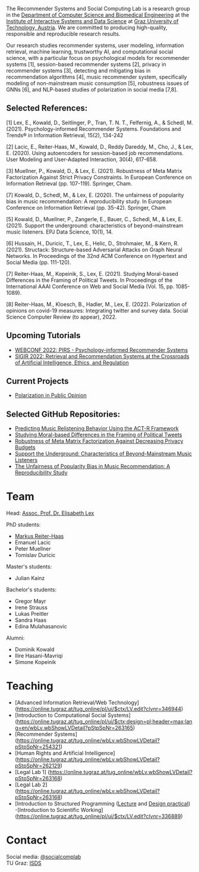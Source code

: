 The Recommender Systems and Social Computing Lab is a research group in the [Department of Computer Science and Biomedical Engineering](https://www.tugraz.at/fakultaeten/csbme/home/) at the [Institute of Interactive Systems and Data Science](https://www.tugraz.at/institutes/isds/home/) at [Graz University of Technology, Austria](https://www.tugraz.at/). We are committed to producing high-quality, responsible and reproducible research results.

Our research studies recommender systems, user modeling, information retrieval, machine learning, trustworthy AI, and computational social science, with a particular focus on psychological models for recommender systems [1], session-based recommender systems [2], privacy in recommender systems [3], detecting and mitigating bias in recommendation algorithms [4], music recommender system, specifically modeling of non-mainstream music consumption [5], robustness issues of GNNs [6], and NLP-based studies of polarization in social media [7,8].

## Selected References:

[1] Lex, E., Kowald, D., Seitlinger, P., Tran, T. N. T., Felfernig, A., & Schedl, M. (2021). Psychology-informed Recommender Systems. Foundations and Trends® in Information Retrieval, 15(2), 134-242

[2] Lacic, E., Reiter-Haas, M., Kowald, D., Reddy Dareddy, M., Cho, J., & Lex, E. (2020). Using autoencoders for session-based job recommendations. User Modeling and User-Adapted Interaction, 30(4), 617-658.

[3] Muellner, P., Kowald, D., & Lex, E. (2021). Robustness of Meta Matrix Factorization Against Strict Privacy Constraints. In European Conference on Information Retrieval (pp. 107-119). Springer, Cham.

[7] Kowald, D., Schedl, M., & Lex, E. (2020). The unfairness of popularity bias in music recommendation: A reproducibility study. In European Conference on Information Retrieval (pp. 35-42). Springer, Cham

[5] Kowald, D., Muellner, P., Zangerle, E., Bauer, C., Schedl, M., & Lex, E. (2021). Support the underground: characteristics of beyond-mainstream music listeners. EPJ Data Science, 10(1), 14.

[6] Hussain, H., Duricic, T., Lex, E., Helic, D., Strohmaier, M., & Kern, R. (2021). Structack: Structure-based Adversarial Attacks on Graph Neural Networks. In Proceedings of the 32nd ACM Conference on Hypertext and Social Media (pp. 111-120).

[7] Reiter-Haas, M., Kopeinik, S., Lex, E. (2021). Studying Moral-based Differences in the Framing of Political Tweets. In Proceedings of the International AAAI Conference on Web and Social Media (Vol. 15, pp. 1085-1089).

[8] Reiter-Haas, M., Kloesch, B., Hadler, M., Lex, E. (2022). Polarization of opinions on covid-19 measures: Integrating twitter and survey data. Social Science Computer Review (to appear), 2022.

## Upcoming Tutorials

- [WEBCONF 2022: PIRS - Psychology-informed Recommender Systems](https://socialcomplab.github.io/pirs-psychology-informed-recsys/)
- [SIGIR 2022: Retrieval and Recommendation Systems at the Crossroads of Artificial Intelligence, Ethics, and Regulation](https://socialcomplab.github.io/Retrieval-RecSys-AI-Ethics-Regulation-Tutorial-SIGIR22/)

## Current Projects
- [Polarization in Public Opinion](https://socialcomplab.github.io/polarization/)

## Selected GitHub Repositories:
- [Predicting Music Relistening Behavior Using the ACT-R Framework](https://github.com/socialcomplab/recsys21-relistening-actr)
- [Studying Moral-based Differences in the Framing of Political Tweets](https://github.com/socialcomplab/icwsm21-framing)
- [Robustness of Meta Matrix Factorization Against Decreasing Privacy Budgets](https://github.com/socialcomplab/RobustnessOfMetaMF)
- [Support the Underground: Characteristics of Beyond-Mainstream Music Listeners](https://github.com/socialcomplab/supporttheunderground)
- [The Unfairness of Popularity Bias in Music Recommendation: A Reproducibility Study](https://github.com/socialcomplab/LFM1b-analyses)

# Team

Head: [Assoc. Prof. Dr. Elisabeth Lex](https://elisabethlex.info/)

PhD students:
- [Markus Reiter-Haas](https://iseratho.github.io/)
- Emanuel Lacic
- Peter Muellner
- Tomislav Duricic

Master's students:
- Julian Kainz

Bachelor's students:
- Gregor Mayr
- Irene Strauss
- Lukas Preitler
- Sandra Haas
- Edina Mulahasanovic

Alumni:
- Dominik Kowald
- Ilire Hasani-Mavriqi
- Simone Kopeinik

# Teaching

- [Advanced Information Retrieval/Web Technology] (https://online.tugraz.at/tug_online/pl/ui/$ctx/LV.edit?clvnr=346944) 
- [Introduction to Computational Social Systems] (https://online.tugraz.at/tug_online/pl/ui/$ctx;design=pl;header=max;lang=en/wbLv.wbShowLVDetail?pStpSpNr=263165)
- [Recommender Systems] (https://online.tugraz.at/tug_online/wbLv.wbShowLVDetail?pStpSpNr=254321)
- [Human Rights and Artificial Intelligence] (https://online.tugraz.at/tug_online/wbLv.wbShowLVDetail?pStpSpNr=262129)
- [Legal Lab 1] (https://online.tugraz.at/tug_online/wbLv.wbShowLVDetail?pStpSpNr=263168)
- [Legal Lab 2] (https://online.tugraz.at/tug_online/wbLv.wbShowLVDetail?pStpSpNr=263168)
- [Introduction to Structured Programming ([Lecture](https://online.tugraz.at/tug_online/wbLv.wbShowLVDetail?pStpSpNr=259446) and [Design practical](https://online.tugraz.at/tug_online/wbLv.wbShowLVDetail?pStpSpNr=260630))
-[Introduction to Scientific Working] (https://online.tugraz.at/tug_online/pl/ui/$ctx/LV.edit?clvnr=336889)

# Contact

Social media: [@socialcomplab](https://twitter.com/socialcomplab)  
TU Graz: [ISDS](https://www.tugraz.at/institute/isds/research/research-groups/social-computing/)
